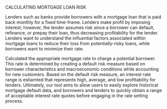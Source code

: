 CALCULATING MORTGAGE LOAN RISK

Lenders such as banks provide borrowers with a mortgage loan that is paid back monthly for a fixed time-frame. Lenders make
profit by imposing interest; however, the lender assumes risk since a borrower can default, refinance, or prepay their loan, thus
decreasing profitability for the lender. Lenders want to understand the influential factors associated within mortgage loans to
reduce their loss from potentially-risky loans, while borrowers want to minimize their rate.

Calculated the appropriate mortgage rate to charge a potential borrower. This rate is determined by creating a default risk
measure based on borrower characteristics and macroeconomic conditions while accounting for new customers. Based on
the default risk measure,  an interest rate range is estiamted that represents high, average, and low profitability for lenders.
Ultimately, our tool aims to allow users to easily explore historical mortgage default data, and borrowers and lenders to quickly
obtain a range of acceptable interest rate quotes before engaging in the rate setting process.
